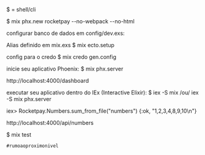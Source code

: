$ = shell/cli

$ mix phx.new rocketpay --no-webpack --no-html

configurar banco de dados em config/dev.exs:
<!-- $ mix ecto.create -->
Alias definido em mix.exs
$ mix ecto.setup

config para o credo
$ mix credo gen.config

inicie seu aplicativo Phoenix:
$ mix phx.server

http://localhost:4000/dashboard

executar seu aplicativo dentro do IEx (Interactive Elixir):
$ iex -S mix /ou/ iex -S mix phx.server

iex> Rocketpay.Numbers.sum_from_file("numbers")
{:ok, "1,2,3,4,8,9,10\n"}

http://localhost:4000/api/numbers

$ mix test

```
#rumoaoproximonivel
```
